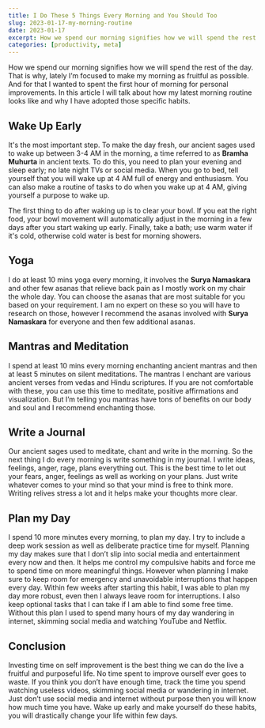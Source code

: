 ```yaml
---
title: I Do These 5 Things Every Morning and You Should Too
slug: 2023-01-17-my-morning-routine
date: 2023-01-17
excerpt: How we spend our morning signifies how we will spend the rest of the day. That is why, lately I’m focused to make my morning as fruitful as possible. And for that I wanted to spent the first hour of morning for personal improvements. In this article I will talk about how my latest morning routine looks like and why I have adopted those specific habits.
categories: [productivity, meta]
---
```


How we spend our morning signifies how we will spend the rest of the day. That is why, lately I’m focused to make my morning as fruitful as possible. And for that I wanted to spent the first hour of morning for personal improvements. In this article I will talk about how my latest morning routine looks like and why I have adopted those specific habits.

## Wake Up Early

It's the most important step. To make the day fresh, our ancient sages used to wake up between 3-4 AM in the morning, a time referred to as **Bramha Muhurta** in ancient texts. To do this, you need to plan your evening and sleep early; no late night TVs or social media. When you go to bed, tell yourself that you will wake up at 4 AM full of energy and enthusiasm. You can also make a routine of tasks to do when you wake up at 4 AM, giving yourself a purpose to wake up.

The first thing to do after waking up is to clear your bowl. If you eat the right food, your bowl movement will automatically adjust in the morning in a few days after you start waking up early. Finally, take a bath; use warm water if it's cold, otherwise cold water is best for morning showers.

## Yoga

I do at least 10 mins yoga every morning, it involves the **Surya Namaskara** and other few asanas that relieve back pain as I mostly work on my chair the whole day. You can choose the asanas that are most suitable for you based on your requirement. I am no expert on these so you will have to research on those, however I recommend the asanas involved with **Surya Namaskara** for everyone and then few additional asanas.

## Mantras and Meditation

I spend at least 10 mins every morning enchanting ancient mantras and then at least 5 minutes on silent meditations. The mantras I enchant are various ancient verses from vedas and Hindu scriptures. If you are not comfortable with these, you can use this time to meditate, positive affirmations and visualization. But I’m telling you mantras have tons of benefits on our body and soul and I recommend enchanting those.

## Write a Journal

Our ancient sages used to meditate, chant and write in the morning. So the next thing I do every morning is write something in my journal. I write ideas, feelings, anger, rage, plans everything out. This is the best time to let out your fears, anger, feelings as well as working on your plans. Just write whatever comes to your mind so that your mind is free to think more. Writing relives stress a lot and it helps make your thoughts more clear.

## Plan my Day

I spend 10 more minutes every morning, to plan my day. I try to include a deep work session as well as deliberate practice time for myself. Planning my day makes sure that I don’t slip into social media and entertainment every now and then. It helps me control my compulsive habits and force me to spend time on more meaningful things. However when planning I make sure to keep room for emergency and unavoidable interruptions that happen every day. Within few weeks  after starting this habit, I was able to plan my day more robust, even then I always leave room for interruptions. I also keep optional tasks that I can take if I am able to find some free time. Without this plan I used to spend many hours of my day wandering in internet, skimming social media and watching YouTube and Netflix.

## Conclusion

Investing time on self improvement is the best thing we can do the live a fruitful and purposeful life. No time spent to improve ourself ever goes to waste. If you think you don’t have enough time, track the time you spend watching useless videos, skimming social media or wandering in internet. Just don’t use social media and internet without purpose then you will know how much time you have. Wake up early and make yourself do these habits, you will drastically change your life within few days.